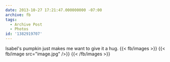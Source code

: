 ```yaml
---
date: 2013-10-27 17:21:47.000000000 -07:00
archive: fb
tags: 
  - Archive Post
  - Photos
id: '1382919707'
---
```


Isabel's pumpkin just makes me want to give it a hug.
{{< fb/images >}}
{{< fb/image src="image.jpg" />}}
{{< /fb/images >}}
